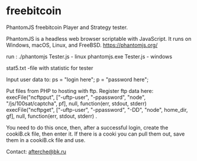 # freebitcoin
PhantomJS freebitcoin Player and Strategy tester.

PhantomJS is a headless web browser scriptable with JavaScript. It runs on Windows, macOS, Linux, and FreeBSD.
https://phantomjs.org/

run : ./phantomjs Tester.js - linux
      phantomjs.exe Tester.js - windows
      
 stat5.txt -file with statistic for tester
 
 Input user data to:
  ps = "login here";
  p = "password here";
  
 Put files from PHP to hosting with ftp. Register ftp data here:
	execFile("ncftpput", ["-uftp-user", "-ppassword", "node", "/js/100sat/captcha", pf], null, function(err, stdout, stderr) 
	execFile("ncftpget", ["-uftp-user", "-ppassword", "-DD", "node", home_dir, gf], null, function(err, stdout, stderr) .
  
  You need to do this once, then, after a successful login, create the cookiB.ck file, then enter it. If there is a cooki you can pull them out, save them in a cookiB.ck file and use.


 Contact: afterche@bk.ru
  
